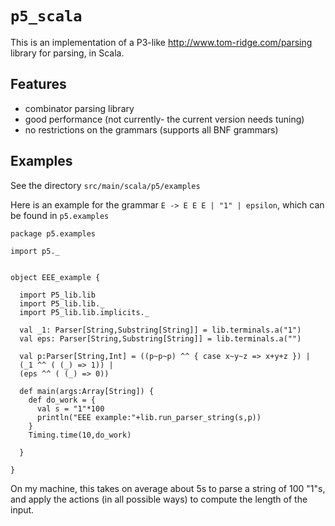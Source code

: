 # `p5_scala`

This is an implementation of a P3-like http://www.tom-ridge.com/parsing
library for parsing, in Scala.

## Features

  - combinator parsing library
  - good performance (not currently- the current version needs tuning)
  - no restrictions on the grammars (supports all BNF grammars)
  
  
## Examples

See the directory `src/main/scala/p5/examples`

Here is an example for the grammar `E -> E E E | "1" | epsilon`, which can be found in `p5.examples`


~~~{.scala}
package p5.examples

import p5._


object EEE_example {
  
  import P5_lib.lib
  import P5_lib.lib._
  import P5_lib.lib.implicits._
  
  val _1: Parser[String,Substring[String]] = lib.terminals.a("1")
  val eps: Parser[String,Substring[String]] = lib.terminals.a("")
  
  val p:Parser[String,Int] = ((p~p~p) ^^ { case x~y~z => x+y+z }) |
  (_1 ^^ ( (_) => 1)) |
  (eps ^^ ( (_) => 0))
  
  def main(args:Array[String]) {
    def do_work = {
      val s = "1"*100
      println("EEE example:"+lib.run_parser_string(s,p))
    }
    Timing.time(10,do_work)
    
  }
  
}
~~~

On my machine, this takes on average about 5s to parse a string of 100
"1"s, and apply the actions (in all possible ways) to compute the
length of the input.
